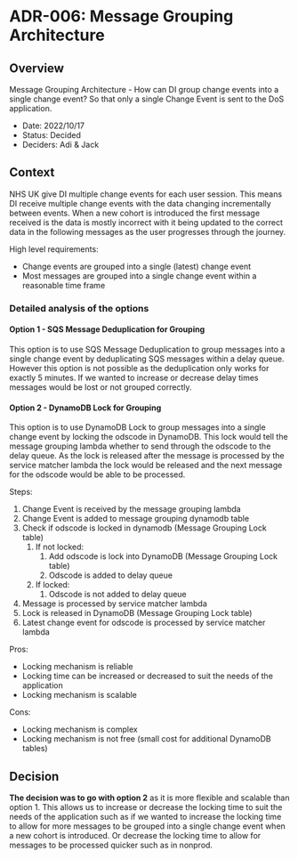 # ADR-006: Message Grouping Architecture

## Overview

Message Grouping Architecture - How can DI group change events into a single change event? So that only a single Change Event is sent to the DoS application.

* Date: 2022/10/17
* Status: Decided
* Deciders: Adi & Jack

## Context

NHS UK give DI multiple change events for each user session. This means DI receive multiple change events with the data changing incrementally between events. When a new cohort is introduced the first message received is the data is mostly incorrect with it being updated to the correct data in the following messages as the user progresses through the journey.

High level requirements:

* Change events are grouped into a single (latest) change event
* Most messages are grouped into a single change event within a reasonable time frame

### Detailed analysis of the options

#### Option 1 - SQS Message Deduplication for Grouping

This option is to use SQS Message Deduplication to group messages into a single change event by deduplicating SQS messages within a delay queue.  However this option is not possible as the deduplication only works for exactly 5 minutes. If we wanted to increase or decrease delay times messages would be lost or not grouped correctly.

#### Option 2 - DynamoDB Lock for Grouping

This option is to use DynamoDB Lock to group messages into a single change event by locking the odscode in DynamoDB. This lock would tell the message grouping lambda whether to send through the odscode to the delay queue. As the lock is released after the message is processed by the service matcher lambda the lock would be released and the next message for the odscode would be able to be processed.

Steps:

1. Change Event is received by the message grouping lambda
2. Change Event is added to message grouping dynamodb table
3. Check if odscode is locked in dynamodb (Message Grouping Lock table)
    1. If not locked:
        1. Add odscode is lock into DynamoDB (Message Grouping Lock table)
        2. Odscode is added to delay queue
    2. If locked:
        1. Odscode is not added to delay queue
4. Message is processed by service matcher lambda
5. Lock is released in DynamoDB (Message Grouping Lock table)
6. Latest change event for odscode is processed by service matcher lambda

Pros:

* Locking mechanism is reliable
* Locking time can be increased or decreased to suit the needs of the application
* Locking mechanism is scalable

Cons:

* Locking mechanism is complex
* Locking mechanism is not free (small cost for additional DynamoDB tables)

## Decision

**The decision was to go with option 2** as it is more flexible and scalable than option 1. This allows us to increase or decrease the locking time to suit the needs of the application such as if we wanted to increase the locking time to allow for more messages to be grouped into a single change event when a new cohort is introduced. Or decrease the locking time to allow for messages to be processed quicker such as in nonprod.
